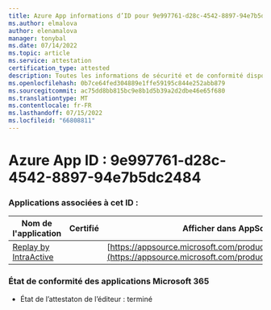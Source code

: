 ```yaml
---
title: Azure App informations d’ID pour 9e997761-d28c-4542-8897-94e7b5dc2484
ms.author: elmalova
author: elenamalova
manager: tonybal
ms.date: 07/14/2022
ms.topic: article
ms.service: attestation
certification_type: attested
description: Toutes les informations de sécurité et de conformité disponibles pour 9e997761-d28c-4542-8897-94e7b5dc2484.
ms.openlocfilehash: 0b7ce64fed304889e1ffe59195c844e252abb879
ms.sourcegitcommit: ac75dd8bb815bc9e8b1d5b39a2d2dbe46e65f680
ms.translationtype: MT
ms.contentlocale: fr-FR
ms.lasthandoff: 07/15/2022
ms.locfileid: "66808811"
---
```

# <a name="azure-app-id-9e997761-d28c-4542-8897-94e7b5dc2484"></a>Azure App ID : 9e997761-d28c-4542-8897-94e7b5dc2484


### <a name="apps-associated-with-this-id"></a>Applications associées à cet ID :
| **Nom de l'application** | **Certifié** | **Afficher dans AppSource** |
|--------------|---------------|-----------------------|
| [Replay by IntraActive](../forward/WA200004169.md) |  | [https://appsource.microsoft.com/product/office/WA200004169](https://appsource.microsoft.com/product/office/WA200004169) |

### <a name="microsoft-365-app-compliance-status"></a>État de conformité des applications Microsoft 365
- État de l’attestaton de l’éditeur : terminé
